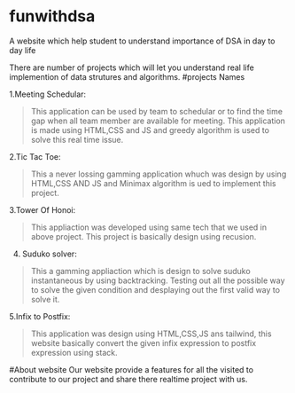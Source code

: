 # funwithdsa
A website which help student to understand importance of DSA in day to day life

There are number of projects which will let you understand real life implemention of data strutures and algorithms.
#projects Names

1.Meeting Schedular:
> This application can be used by team to schedular or to find the time gap when all team member are available for meeting. This application is made using HTML,CSS and JS
and greedy algorithm is used to solve this real time issue.

2.Tic Tac Toe:
> This a never lossing gamming application whuch was design by using HTML,CSS AND JS and Minimax algorithm is ued to implement this project.

3.Tower Of Honoi:
> This appliaction was developed using same tech that we used in above project. This project is basically design using recusion.

4. Suduko solver:
> This a gamming appliaction which is design to solve suduko instantaneous by using backtracking. Testing out all the possible way to solve the given condition and desplaying out the first valid way to solve it.

5.Infix to Postfix:
> This application was design using HTML,CSS,JS ans tailwind, this website basically convert the given infix expression to postfix expression using stack.

#About website
Our website provide a features for all the visited to contribute to our project and share there realtime project with us.
